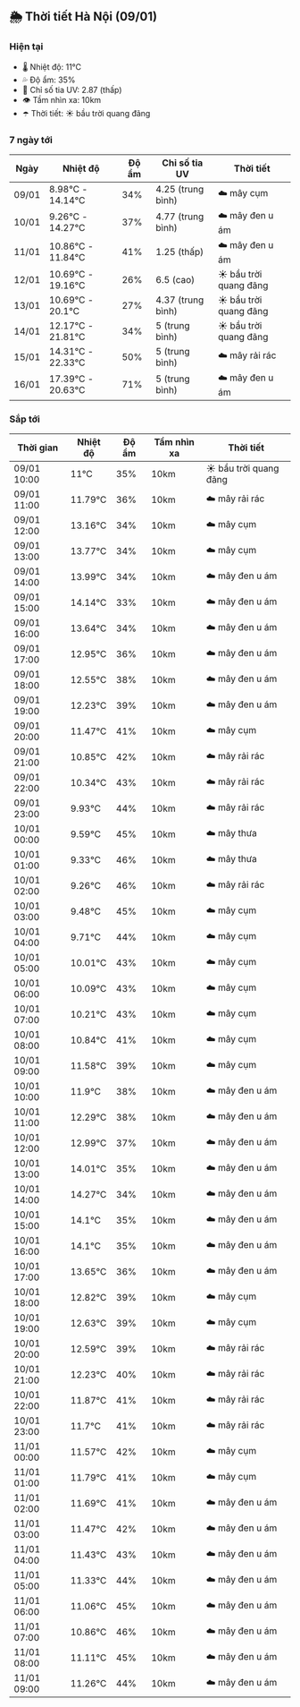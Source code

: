 ## 🌦️ Thời tiết Hà Nội (09/01)

### Hiện tại

- 🌡️ Nhiệt độ: 11℃
- 💦 Độ ẩm: 35%
- 🌟 Chỉ số tia UV: 2.87 (thấp)
- 👁️ Tầm nhìn xa: 10km
- ☂️ Thời tiết: ☀️ bầu trời quang đãng

### 7 ngày tới

| Ngày | Nhiệt độ | Độ ẩm | Chỉ số tia UV | Thời tiết |
| --- | --- | --- | --- | --- |
| 09/01 | 8.98℃ - 14.14℃ | 34% | 4.25 (trung bình) | ☁️ mây cụm |
| 10/01 | 9.26℃ - 14.27℃ | 37% | 4.77 (trung bình) | ☁️ mây đen u ám |
| 11/01 | 10.86℃ - 11.84℃ | 41% | 1.25 (thấp) | ☁️ mây đen u ám |
| 12/01 | 10.69℃ - 19.16℃ | 26% | 6.5 (cao) | ☀️ bầu trời quang đãng |
| 13/01 | 10.69℃ - 20.1℃ | 27% | 4.37 (trung bình) | ☀️ bầu trời quang đãng |
| 14/01 | 12.17℃ - 21.81℃ | 34% | 5 (trung bình) | ☀️ bầu trời quang đãng |
| 15/01 | 14.31℃ - 22.33℃ | 50% | 5 (trung bình) | ☁️ mây rải rác |
| 16/01 | 17.39℃ - 20.63℃ | 71% | 5 (trung bình) | ☁️ mây đen u ám |

### Sắp tới

| Thời gian | Nhiệt độ | Độ ẩm | Tầm nhìn xa | Thời tiết |
| --- | --- | --- | --- | --- |
| 09/01 10:00 | 11℃ | 35% | 10km | ☀️ bầu trời quang đãng |
| 09/01 11:00 | 11.79℃ | 36% | 10km | ☁️ mây rải rác |
| 09/01 12:00 | 13.16℃ | 34% | 10km | ☁️ mây cụm |
| 09/01 13:00 | 13.77℃ | 34% | 10km | ☁️ mây cụm |
| 09/01 14:00 | 13.99℃ | 34% | 10km | ☁️ mây đen u ám |
| 09/01 15:00 | 14.14℃ | 33% | 10km | ☁️ mây đen u ám |
| 09/01 16:00 | 13.64℃ | 34% | 10km | ☁️ mây đen u ám |
| 09/01 17:00 | 12.95℃ | 36% | 10km | ☁️ mây đen u ám |
| 09/01 18:00 | 12.55℃ | 38% | 10km | ☁️ mây đen u ám |
| 09/01 19:00 | 12.23℃ | 39% | 10km | ☁️ mây đen u ám |
| 09/01 20:00 | 11.47℃ | 41% | 10km | ☁️ mây cụm |
| 09/01 21:00 | 10.85℃ | 42% | 10km | ☁️ mây rải rác |
| 09/01 22:00 | 10.34℃ | 43% | 10km | ☁️ mây rải rác |
| 09/01 23:00 | 9.93℃ | 44% | 10km | ☁️ mây rải rác |
| 10/01 00:00 | 9.59℃ | 45% | 10km | ☁️ mây thưa |
| 10/01 01:00 | 9.33℃ | 46% | 10km | ☁️ mây thưa |
| 10/01 02:00 | 9.26℃ | 46% | 10km | ☁️ mây rải rác |
| 10/01 03:00 | 9.48℃ | 45% | 10km | ☁️ mây cụm |
| 10/01 04:00 | 9.71℃ | 44% | 10km | ☁️ mây cụm |
| 10/01 05:00 | 10.01℃ | 43% | 10km | ☁️ mây cụm |
| 10/01 06:00 | 10.09℃ | 43% | 10km | ☁️ mây cụm |
| 10/01 07:00 | 10.21℃ | 43% | 10km | ☁️ mây cụm |
| 10/01 08:00 | 10.84℃ | 41% | 10km | ☁️ mây cụm |
| 10/01 09:00 | 11.58℃ | 39% | 10km | ☁️ mây cụm |
| 10/01 10:00 | 11.9℃ | 38% | 10km | ☁️ mây đen u ám |
| 10/01 11:00 | 12.29℃ | 38% | 10km | ☁️ mây đen u ám |
| 10/01 12:00 | 12.99℃ | 37% | 10km | ☁️ mây đen u ám |
| 10/01 13:00 | 14.01℃ | 35% | 10km | ☁️ mây đen u ám |
| 10/01 14:00 | 14.27℃ | 34% | 10km | ☁️ mây đen u ám |
| 10/01 15:00 | 14.1℃ | 35% | 10km | ☁️ mây đen u ám |
| 10/01 16:00 | 14.1℃ | 35% | 10km | ☁️ mây đen u ám |
| 10/01 17:00 | 13.65℃ | 36% | 10km | ☁️ mây đen u ám |
| 10/01 18:00 | 12.82℃ | 39% | 10km | ☁️ mây cụm |
| 10/01 19:00 | 12.63℃ | 39% | 10km | ☁️ mây cụm |
| 10/01 20:00 | 12.59℃ | 39% | 10km | ☁️ mây rải rác |
| 10/01 21:00 | 12.23℃ | 40% | 10km | ☁️ mây rải rác |
| 10/01 22:00 | 11.87℃ | 41% | 10km | ☁️ mây rải rác |
| 10/01 23:00 | 11.7℃ | 41% | 10km | ☁️ mây rải rác |
| 11/01 00:00 | 11.57℃ | 42% | 10km | ☁️ mây cụm |
| 11/01 01:00 | 11.79℃ | 41% | 10km | ☁️ mây cụm |
| 11/01 02:00 | 11.69℃ | 41% | 10km | ☁️ mây đen u ám |
| 11/01 03:00 | 11.47℃ | 42% | 10km | ☁️ mây đen u ám |
| 11/01 04:00 | 11.43℃ | 43% | 10km | ☁️ mây đen u ám |
| 11/01 05:00 | 11.33℃ | 44% | 10km | ☁️ mây đen u ám |
| 11/01 06:00 | 11.06℃ | 45% | 10km | ☁️ mây đen u ám |
| 11/01 07:00 | 10.86℃ | 46% | 10km | ☁️ mây đen u ám |
| 11/01 08:00 | 11.11℃ | 45% | 10km | ☁️ mây đen u ám |
| 11/01 09:00 | 11.26℃ | 44% | 10km | ☁️ mây đen u ám |
